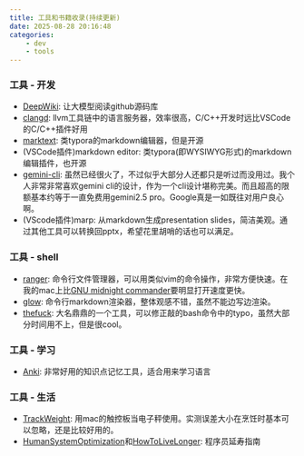 ```yaml
---
title: 工具和书籍收录(持续更新)
date: 2025-08-28 20:16:48
categories:
    - dev
    - tools
---
```


### 工具 - 开发
* [DeepWiki](https://deepwiki.com): 让大模型阅读github源码库
* [clangd](https://clangd.llvm.org/): llvm工具链中的语言服务器，效率很高，C/C++开发时远比VSCode的C/C++插件好用
* [marktext](https://github.com/marktext/marktext): 类typora的markdown编辑器，但是开源
* (VSCode插件)markdown editor: 类typora(即WYSIWYG形式)的markdown编辑插件，也开源
* [gemini-cli](https://github.com/google-gemini/gemini-cli): 虽然已经很火了，不过似乎大部分人还都只是听过而没用过。我个人非常非常喜欢gemini cli的设计，作为一个cli设计堪称完美。而且超高的限额基本约等于一直免费用gemini2.5 pro。Google真是一如既往对用户良心啊。
* (VScode插件)marp: 从markdown生成presentation slides，简洁美观。通过其他工具可以转换回pptx，希望花里胡哨的话也可以满足。

### 工具 - shell
* [ranger](https://github.com/ranger/ranger): 命令行文件管理器，可以用类似vim的命令操作，非常方便快速。在我的mac上比[GNU midnight commander](https://github.com/MidnightCommander/mc)要明显打开速度更快。
* [glow](https://github.com/charmbracelet/glow): 命令行markdown渲染器，整体观感不错，虽然不能边写边渲染。
* [thefuck](https://github.com/nvbn/thefuck): 大名鼎鼎的一个工具，可以修正敲的bash命令中的typo，虽然大部分时间用不上，但是很cool。

### 工具 - 学习
* [Anki](https://apps.ankiweb.net/): 非常好用的知识点记忆工具，适合用来学习语言

### 工具 - 生活
* [TrackWeight](https://github.com/KrishKrosh/TrackWeight): 用mac的触控板当电子秤使用。实测误差大小在烹饪时基本可以忽略，还是比较好用的。
* [HumanSystemOptimization](https://github.com/zijie0/HumanSystemOptimization)和[HowToLiveLonger](https://github.com/geekan/HowToLiveLonger): 程序员延寿指南
